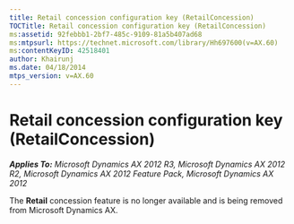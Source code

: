 ```yaml
---
title: Retail concession configuration key (RetailConcession)
TOCTitle: Retail concession configuration key (RetailConcession)
ms:assetid: 92febbb1-2bf7-485c-9109-81a5b407ad68
ms:mtpsurl: https://technet.microsoft.com/library/Hh697600(v=AX.60)
ms:contentKeyID: 42518401
author: Khairunj
ms.date: 04/18/2014
mtps_version: v=AX.60
---
```


# Retail concession configuration key (RetailConcession) 


_**Applies To:** Microsoft Dynamics AX 2012 R3, Microsoft Dynamics AX 2012 R2, Microsoft Dynamics AX 2012 Feature Pack, Microsoft Dynamics AX 2012_

The **Retail** concession feature is no longer available and is being removed from Microsoft Dynamics AX.

  



